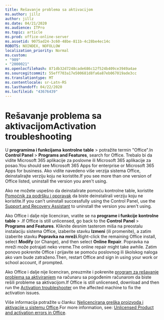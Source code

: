 ```yaml
---
title: Rešavanje problema sa aktivacijom
ms.author: jillz
author: jillz
ms.date: 04/21/2020
ms.audience: ITPro
ms.topic: article
ms.prod: office-online-server
ms.assetid: 9075ad24-3c60-48be-811b-4c28be4ec14c
ROBOTS: NOINDEX, NOFOLLOW
localization_priority: Normal
ms.custom:
- "909"
- "2000021"
ms.openlocfilehash: 871db32d7248cade686c12f524b409ce3949a4ae
ms.sourcegitcommit: 55eff703a17e500681d8fa6a87eb067019ade3cc
ms.translationtype: MT
ms.contentlocale: sr-Latn-RS
ms.lasthandoff: 04/22/2020
ms.locfileid: "43676439"
---
```

# <a name="activation-troubleshooting"></a><span data-ttu-id="650c2-102">Rešavanje problema sa aktivacijom</span><span class="sxs-lookup"><span data-stu-id="650c2-102">Activation troubleshooting</span></span>

<span data-ttu-id="650c2-103">U **programima i funkcijama** **kontrolne table** \> potražite termin "Office".</span><span class="sxs-lookup"><span data-stu-id="650c2-103">In **Control Panel** \> **Programs and Features**, search for Office.</span></span> <span data-ttu-id="650c2-104">Trebalo bi da vidite Microsoft 365 aplikacije za poslovne ili Microsoft 365 aplikacije za posao.</span><span class="sxs-lookup"><span data-stu-id="650c2-104">You should see Microsoft 365 Apps for enterprise or Microsoft 365 Apps for business.</span></span> <span data-ttu-id="650c2-105">Ako vidite navedeno više verzija sistema Office, deinstalirajte verziju koju ne koristite.</span><span class="sxs-lookup"><span data-stu-id="650c2-105">If you see more than one version of Office listed, uninstall the version you aren't using.</span></span>
  
<span data-ttu-id="650c2-106">Ako ne možete uspešno da deinstalirate pomoću kontrolne table, koristite [Pomoćnik za podršku i oporavak](https://aka.ms/SARA-OfficeUninstall-Alchemy) da biste deinstalirali verziju koju ne koristite.</span><span class="sxs-lookup"><span data-stu-id="650c2-106">If you can't uninstall successfully using the Control Panel, use the [Support and Recovery Assistant](https://aka.ms/SARA-OfficeUninstall-Alchemy) to uninstall the version you aren't using.</span></span>
  
<span data-ttu-id="650c2-107">Ako Office i dalje nije licenciran, vratite se na **programe i funkcije** **kontrolne table** \> .</span><span class="sxs-lookup"><span data-stu-id="650c2-107">If Office is still unlicensed, go back to the **Control Panel** \> **Programs and Features**.</span></span> <span data-ttu-id="650c2-108">Kliknite desnim tasterom miša na preostalu instalaciju sistema Office, izaberite stavku **Izmeni** (ili promenite), a zatim izaberite stavku **Popravka na mreži**.</span><span class="sxs-lookup"><span data-stu-id="650c2-108">Right-click the remaining Office install, select **Modify** (or Change), and then select **Online Repair**.</span></span> <span data-ttu-id="650c2-109">Popravka na mreži može potrajati neko vreme.</span><span class="sxs-lookup"><span data-stu-id="650c2-109">The online repair might take awhile.</span></span> <span data-ttu-id="650c2-110">Zatim ponovo pokrenite Office i prijavite se pomoću poslovnog ili školskog naloga ako vam bude zatraženo.</span><span class="sxs-lookup"><span data-stu-id="650c2-110">Then, restart Office and sign in using your work or school account, if prompted.</span></span>
  
<span data-ttu-id="650c2-111">Ako Office i dalje nije licenciran, preuzmite i pokrenite [program za rešavanje problema sa aktiviranjem](https://aka.ms/SARA-OfficeActivation-Alchemy) na računaru sa pogođenim računarom da biste rešili probleme sa aktivacijom.</span><span class="sxs-lookup"><span data-stu-id="650c2-111">If Office is still unlicensed, download and then run the [Activation troubleshooter](https://aka.ms/SARA-OfficeActivation-Alchemy) on the affected machine to fix the activation issues.</span></span>
  
<span data-ttu-id="650c2-112">Više informacija potražite u članku: [Nelicencirana greška proizvoda i aktivacije u sistemu Office](https://support.office.com/article/0d23d3c0-c19c-4b2f-9845-5344fedc4380).</span><span class="sxs-lookup"><span data-stu-id="650c2-112">For more information, see: [Unlicensed Product and activation errors in Office](https://support.office.com/article/0d23d3c0-c19c-4b2f-9845-5344fedc4380).</span></span>
